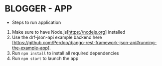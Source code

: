 # BLOGGER - APP  

- Steps to run application
1. Make sure to have Node.js[https://nodejs.org] installed  
2. Use the drf-json-api example backend here [https://github.com/Perdoo/django-rest-framework-json-api#running-the-example-app].
3. Run `npm install` to install all required dependencies
4. Run `npm start` to launch the app